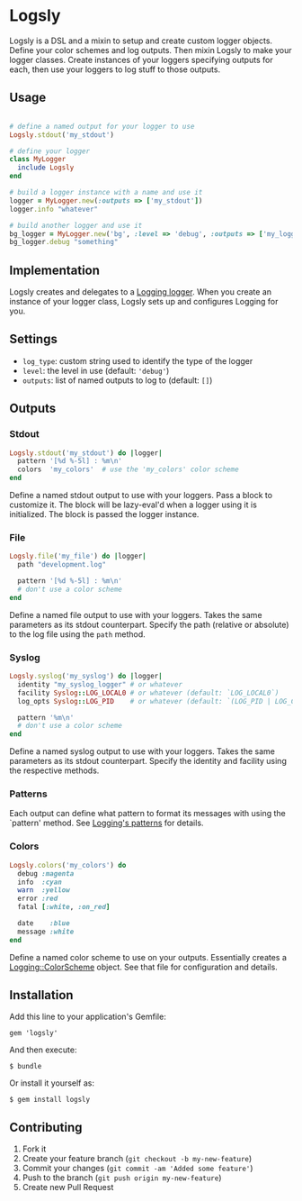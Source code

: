 # Logsly

Logsly is a DSL and a mixin to setup and create custom logger objects.  Define your color schemes and log outputs.  Then mixin Logsly to make your logger classes.  Create instances of your loggers specifying outputs for each, then use your loggers to log stuff to those outputs.

## Usage

```ruby

# define a named output for your logger to use
Logsly.stdout('my_stdout')

# define your logger
class MyLogger
  include Logsly
end

# build a logger instance with a name and use it
logger = MyLogger.new(:outputs => ['my_stdout'])
logger.info "whatever"

# build another logger and use it
bg_logger = MyLogger.new('bg', :level => 'debug', :outputs => ['my_logger_stdout'])
bg_logger.debug "something"
```

## Implementation

Logsly creates and delegates to a [Logging logger](https://github.com/TwP/logging).  When you create an instance of your logger class, Logsly sets up and configures Logging for you.

## Settings

* `log_type`: custom string used to identify the type of the logger
* `level`: the level in use (default: `'debug'`)
* `outputs`: list of named outputs to log to (default: `[]`)

## Outputs

### Stdout

```ruby
Logsly.stdout('my_stdout') do |logger|
  pattern '[%d %-5l] : %m\n'
  colors  'my_colors'  # use the 'my_colors' color scheme
end
```

Define a named stdout output to use with your loggers.  Pass a block to customize it.  The block will be lazy-eval'd when a logger using it is initialized.  The block is passed the logger instance.

### File

```ruby
Logsly.file('my_file') do |logger|
  path "development.log"

  pattern '[%d %-5l] : %m\n'
  # don't use a color scheme
end
```

Define a named file output to use with your loggers.  Takes the same parameters as its stdout counterpart.  Specify the path (relative or absolute) to the log file using the `path` method.

### Syslog

```ruby
Logsly.syslog('my_syslog') do |logger|
  identity "my_syslog_logger" # or whatever
  facility Syslog::LOG_LOCAL0 # or whatever (default: `LOG_LOCAL0`)
  log_opts Syslog::LOG_PID    # or whatever (default: `(LOG_PID | LOG_CONS)`)

  pattern '%m\n'
  # don't use a color scheme
end
```

Define a named syslog output to use with your loggers.  Takes the same parameters as its stdout counterpart.  Specify the identity and facility using the respective methods.

### Patterns

Each output can define what pattern to format its messages with using the `pattern' method.  See [Logging's patterns](https://github.com/TwP/logging/blob/master/lib/logging/layouts/pattern.rb) for details.

### Colors

```ruby
Logsly.colors('my_colors') do
  debug :magenta
  info  :cyan
  warn  :yellow
  error :red
  fatal [:white, :on_red]

  date    :blue
  message :white
end
```

Define a named color scheme to use on your outputs.  Essentially creates a [Logging::ColorScheme](https://github.com/TwP/logging/blob/master/lib/logging/color_scheme.rb) object.  See that file for configuration and details.

## Installation

Add this line to your application's Gemfile:

    gem 'logsly'

And then execute:

    $ bundle

Or install it yourself as:

    $ gem install logsly

## Contributing

1. Fork it
2. Create your feature branch (`git checkout -b my-new-feature`)
3. Commit your changes (`git commit -am 'Added some feature'`)
4. Push to the branch (`git push origin my-new-feature`)
5. Create new Pull Request
